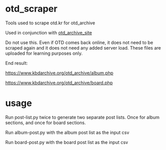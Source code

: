 # otd_scraper
 Tools used to scrape otd.kr for otd_archive

 Used in conjunction with [otd_archive_site](https://github.com/photekq/otd_archive_site)
 
 Do not use this. Even if OTD comes back online, it does not need to be scraped again and it does not need any added server load. These files are uploaded for learning purposes only.
 
 End result: 

 https://www.kbdarchive.org/otd_archive/album.php
 
 https://www.kbdarchive.org/otd_archive/board.php

 
# usage
 Run post-list.py twice to generate two separate post lists. Once for album sections, and once for board sections.
 
 Run album-post.py with the album post list as the input csv
 
 Run board-post.py with the board post list as the input csv
